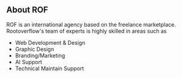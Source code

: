 ## About ROF

ROF is an international agency based on the freelance marketplace. Rootoverflow's team of experts is highly skilled in areas such as

- Web Development & Design
- Graphic Design
- Branding/Marketing
- AI Support
- Technical Maintain Support

